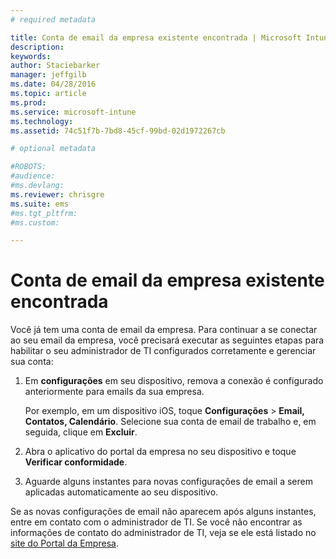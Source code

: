 ```yaml
---
# required metadata

title: Conta de email da empresa existente encontrada | Microsoft Intune
description:
keywords:
author: Staciebarker
manager: jeffgilb
ms.date: 04/28/2016
ms.topic: article
ms.prod:
ms.service: microsoft-intune
ms.technology:
ms.assetid: 74c51f7b-7bd8-45cf-99bd-02d1972267cb

# optional metadata

#ROBOTS:
#audience:
#ms.devlang:
ms.reviewer: chrisgre
ms.suite: ems
#ms.tgt_pltfrm:
#ms.custom:

---
```


# Conta de email da empresa existente encontrada
Você já tem uma conta de email da empresa. Para continuar a se conectar ao seu email da empresa, você precisará executar as seguintes etapas para habilitar o seu administrador de TI configurados corretamente e gerenciar sua conta:

1.  Em **configurações** em seu dispositivo, remova a conexão é configurado anteriormente para emails da sua empresa.

    Por exemplo, em um dispositivo iOS, toque **Configurações** &gt; **Email, Contatos, Calendário**. Selecione sua conta de email de trabalho e, em seguida, clique em **Excluir**.

2.  Abra o aplicativo do portal da empresa no seu dispositivo e toque **Verificar conformidade**.

3.  Aguarde alguns instantes para novas configurações de email a serem aplicadas automaticamente ao seu dispositivo.

Se as novas configurações de email não aparecem após alguns instantes, entre em contato com o administrador de TI. Se você não encontrar as informações de contato do administrador de TI, veja se ele está listado no [site do Portal da Empresa](http://portal.manage.microsoft.com).



<!--HONumber=Jun16_HO1-->


